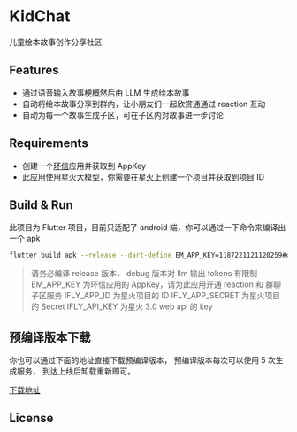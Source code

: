 # KidChat

儿童绘本故事创作分享社区

## Features

- 通过语音输入故事梗概然后由 LLM 生成绘本故事
- 自动将绘本故事分享到群内，让小朋友们一起欣赏通通过 reaction 互动
- 自动为每一个故事生成子区，可在子区内对故事进一步讨论

## Requirements

- 创建一个[环信](https://www.easemob.com)应用并获取到 AppKey
- 此应用使用星火大模型，你需要在[星火](https://www.xfyun.cn)上创建一个项目并获取到项目 ID

## Build & Run

此项目为 Flutter 项目，目前只适配了 android 端，你可以通过一下命令来编译出一个 apk

```bash
flutter build apk --release --dart-define EM_APP_KEY=1187221121120259#demo --dart-define IFLYTEK_APP_ID=5f9f8c6a --dart-define IFLYTEK_APP_SECRET=5f9f8c6a --dart-define IFLYTEK_API_KEY=5f9f8c6a
```

> 请务必编译 release 版本， debug 版本对 llm 输出 tokens 有限制
> EM_APP_KEY 为环信应用的 AppKey，请为此应用开通 reaction 和 群聊子区服务
> IFLY_APP_ID 为星火项目的 ID
> IFLY_APP_SECRET 为星火项目的 Secret
> IFLY_API_KEY 为星火 3.0 web api 的 key

## 预编译版本下载

你也可以通过下面的地址直接下载预编译版本， 预编译版本每次可以使用 5 次生成服务， 到达上线后卸载重新即可。

[下载地址]()

## License
